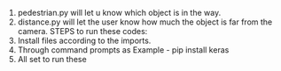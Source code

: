 1. pedestrian.py will let u know which object is in the way.
2. distance.py will let the user know how much the object is far from the camera.
STEPS to run these codes:
1. Install files according to the imports.
2. Through command prompts as Example - pip install keras
3. All set to run these
